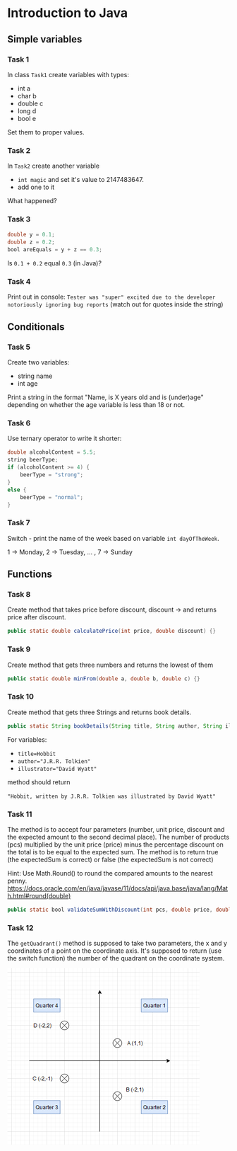 # Introduction to Java

## Simple variables

### Task 1

In class `Task1` create variables with types:
- int a 
- char b 
- double c
- long d
- bool e

Set them to proper values.


### Task 2
In `Task2` create another variable 
- `int magic` and set it's value to 2147483647.
- add one to it 

What happened?

### Task 3
```java
double y = 0.1;
double z = 0.2;
bool areEquals = y + z == 0.3;
```
 
Is `0.1 + 0.2` equal `0.3` (in Java)?

### Task 4
Print out in console:
`Tester was "super" excited due to the developer notoriously ignoring bug reports`
(watch out for quotes inside the string)

## Conditionals 
### Task 5
Create two variables:
- string name
- int age

Print a string in the format "Name, is X years old and is (under)age" depending on whether the age variable is less than 18 or not.

### Task 6
Use ternary operator to write it shorter:

```java
double alcoholContent = 5.5;
string beerType;
if (alcoholContent >= 4) {
    beerType = "strong";
}
else {
    beerType = "normal";
}
```

### Task 7
Switch - print the name of the week based on variable `int dayOfTheWeek`.

1 -> Monday, 2 -> Tuesday, ... , 7 -> Sunday


## Functions
### Task 8
Create method that takes price before discount, discount -> and returns price after discount.
```java
public static double calculatePrice(int price, double discount) {}
```

### Task 9
Create method that gets three numbers and returns the lowest of them
```java
public static double minFrom(double a, double b, double c) {}
```

### Task 10
Create method that gets three Strings and returns book details.
```java
public static String bookDetails(String title, String author, String illustrator) {}
```

For variables:
- `title=Hobbit`
- `author="J.R.R. Tolkien"` 
- `illustrator="David Wyatt"` 
 
method should return

`"Hobbit, written by J.R.R. Tolkien was illustrated by David Wyatt"`

### Task 11
The method is to accept four parameters (number, unit price, discount and the expected amount to the second decimal place). 
The number of products (pcs) multiplied by the unit price (price) minus the percentage discount on the total is to be equal
to the expected sum. The method is to return true (the expectedSum is correct) or false (the expectedSum is not correct)

Hint: Use Math.Round() to round the compared amounts to the nearest penny.
https://docs.oracle.com/en/java/javase/11/docs/api/java.base/java/lang/Math.html#round(double)
```java
public static bool validateSumWithDiscount(int pcs, double price, double discount, double expectedSum)
```

### Task 12
The `getQuadrant()` method is supposed to take two parameters, the x and y coordinates of a point on the coordinate axis. 
It's supposed to return (use the switch function) the number of the quadrant on the coordinate system.

![Explanation for task 12](../../resources/images/quarters.png)